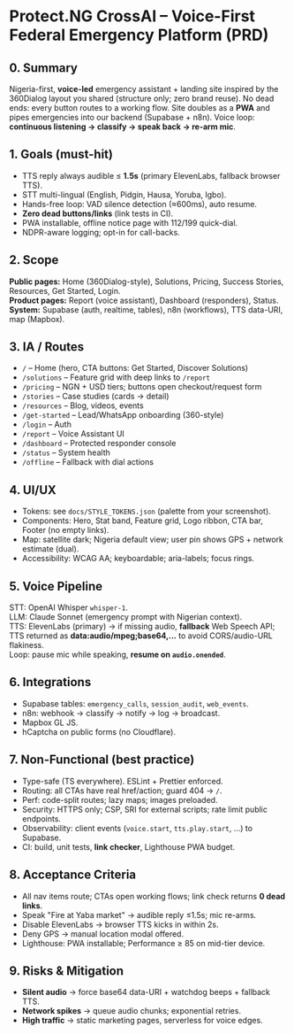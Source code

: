 # Protect.NG CrossAI – Voice-First Federal Emergency Platform (PRD)

## 0. Summary
Nigeria-first, **voice-led** emergency assistant + landing site inspired by the 360Dialog layout you shared (structure only; zero brand reuse). No dead ends: every button routes to a working flow. Site doubles as a **PWA** and pipes emergencies into our backend (Supabase + n8n). Voice loop: **continuous listening → classify → speak back → re-arm mic**.

## 1. Goals (must-hit)
- TTS reply always audible ≤ **1.5s** (primary ElevenLabs, fallback browser TTS).
- STT multi-lingual (English, Pidgin, Hausa, Yoruba, Igbo).
- Hands-free loop: VAD silence detection (≈600ms), auto resume.
- **Zero dead buttons/links** (link tests in CI).
- PWA installable, offline notice page with 112/199 quick-dial.
- NDPR-aware logging; opt-in for call-backs.

## 2. Scope
**Public pages:** Home (360Dialog-style), Solutions, Pricing, Success Stories, Resources, Get Started, Login.  
**Product pages:** Report (voice assistant), Dashboard (responders), Status.  
**System:** Supabase (auth, realtime, tables), n8n (workflows), TTS data-URI, map (Mapbox).

## 3. IA / Routes
- `/` – Home (hero, CTA buttons: Get Started, Discover Solutions)
- `/solutions` – Feature grid with deep links to `/report`
- `/pricing` – NGN + USD tiers; buttons open checkout/request form
- `/stories` – Case studies (cards → detail)
- `/resources` – Blog, videos, events
- `/get-started` – Lead/WhatsApp onboarding (360-style)
- `/login` – Auth
- `/report` – Voice Assistant UI
- `/dashboard` – Protected responder console
- `/status` – System health
- `/offline` – Fallback with dial actions

## 4. UI/UX
- Tokens: see `docs/STYLE_TOKENS.json` (palette from your screenshot).
- Components: Hero, Stat band, Feature grid, Logo ribbon, CTA bar, Footer (no empty links).
- Map: satellite dark; Nigeria default view; user pin shows GPS + network estimate (dual).
- Accessibility: WCAG AA; keyboardable; aria-labels; focus rings.

## 5. Voice Pipeline
STT: OpenAI Whisper `whisper-1`.  
LLM: Claude Sonnet (emergency prompt with Nigerian context).  
TTS: ElevenLabs (primary) → if missing audio, **fallback** Web Speech API; TTS returned as **data:audio/mpeg;base64,...** to avoid CORS/audio-URL flakiness.  
Loop: pause mic while speaking, **resume on `audio.onended`**.

## 6. Integrations
- Supabase tables: `emergency_calls`, `session_audit`, `web_events`.
- n8n: webhook → classify → notify → log → broadcast.
- Mapbox GL JS.
- hCaptcha on public forms (no Cloudflare).

## 7. Non-Functional (best practice)
- Type-safe (TS everywhere). ESLint + Prettier enforced.
- Routing: all CTAs have real href/action; guard 404 → `/`.
- Perf: code-split routes; lazy maps; images preloaded.
- Security: HTTPS only; CSP, SRI for external scripts; rate limit public endpoints.
- Observability: client events (`voice.start`, `tts.play.start`, …) to Supabase.
- CI: build, unit tests, **link checker**, Lighthouse PWA budget.

## 8. Acceptance Criteria
- All nav items route; CTAs open working flows; link check returns **0 dead links**.
- Speak "Fire at Yaba market" → audible reply ≤1.5s; mic re-arms.
- Disable ElevenLabs → browser TTS kicks in within 2s.
- Deny GPS → manual location modal offered.
- Lighthouse: PWA installable; Performance ≥ 85 on mid-tier device.

## 9. Risks & Mitigation
- **Silent audio** → force base64 data-URI + watchdog beeps + fallback TTS.
- **Network spikes** → queue audio chunks; exponential retries.
- **High traffic** → static marketing pages, serverless for voice edges.